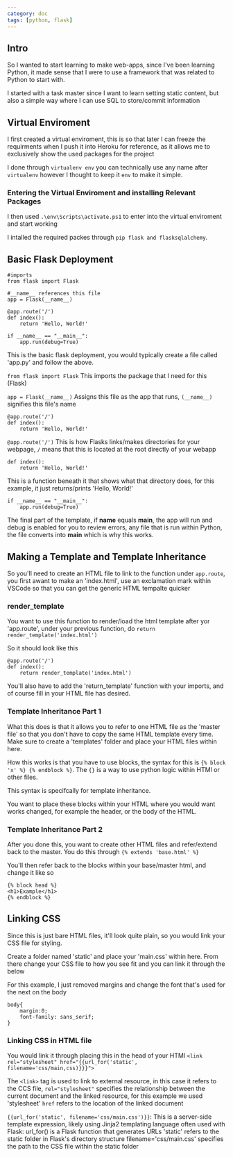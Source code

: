 ```yaml
---
category: doc
tags: [python, flask]
---
```


## Intro 

So I wanted to start learning to make web-apps, since I've been learning Python, it made sense that I were to use a framework that was related to Python to start with.

I started with a task master since I want to learn setting static content, but also a simple way where I can use SQL to store/commit information

## Virtual Enviroment 

I first created a virtual enviroment, this is so that later I can freeze the requirments when I push it into Heroku for reference, as it allows me to exclusively show the used packages for the project

I done through `virtualenv env` you can technically use any name after `virtualenv` however I thought to keep it `env` to make it simple.

### Entering the Virtual Enviroment and installing Relevant Packages

I then used `.\env\Scripts\activate.ps1` to enter into the virtual enviroment and start working 

I intalled the required packes through  `pip flask and flasksqlalchemy`.

## Basic Flask Deployment

```
#imports
from flask import Flask

#__name__ references this file
app = Flask(__name__)

@app.route('/')
def index():
    return 'Hello, World!'

if __name__ == "__main__":
    app.run(debug=True)
```

This is the basic flask deployment, you would typically create a file called 'app.py' and follow the above.

`from flask import Flask` 
This imports the package that I need for this (Flask)

`app = Flask(__name__)` 
Assigns this file as the app that runs, `(__name__)` signifies this file's name

```
@app.route('/')
def index():
    return 'Hello, World!'
```
`@app.route('/')`
This is how Flasks links/makes directories for your webpage, `/` means that this is located at the root directly of your webapp

```
def index():
    return 'Hello, World!'
```
This is a function beneath it that shows what that directory does, for this example, it just returns/prints 'Hello, World!'

```
if __name__ == "__main__":
    app.run(debug=True)
```
The final part of the template, if __name__ equals __main__, the app will run and debug is enabled for you to review errors, any file that is run within Python, the file converts into __main__ which is why this works.


## Making a Template and Template Inheritance 

So you'll need to create an HTML file to link to the function under `app.route`, you first awant to make an 'index.html', use an exclamation mark within VSCode so that you can get the generic HTML tempalte quicker

### render_template

You want to use this function to render/load the html template after yor 'app.route', under your previous function, do `return render_template('index.html')`

So it should look like this 

```
@app.route('/')
def index():
    return render_template('index.html')
```

You'll also have to add the 'return_template' function with your imports, and of course fill in your HTML file has desired. 

### Template Inheritance Part 1 

What this does is that it allows you to refer to one HTML file as the 'master file' so that you don't have to copy the same HTML template every time. Make sure to create a 'templates' folder and place your HTML files within here. 

How this works is that you have to use blocks, the syntax for this is `{% block 'x' %} {% endblock %}`. The `{}` is a way to use python logic within HTMl or other files.

This syntax is specifcally for template inheritance. 

You want to place these blocks within your HTML where you would want works changed, for example the header, or the body of the HTML.

### Template Inheritance Part 2

After you done this, you want to create other HTML files and refer/extend back to the master. You do this  through `{% extends 'base.html' %}`

You'll then refer back to the blocks within your base/master html, and change it like so

```
{% block head %}
<h1>Example</h1>
{% endblock %}
```

## Linking CSS 

Since this is just bare HTML files, it'll look quite plain, so you would link your CSS file for styling.

Create a folder named 'static' and place your 'main.css' within here. From there change your CSS file to how you see fit and you can link it through the below 

For this example, I just removed margins and change the font that's used for the next on the body

```
body{
    margin:0;
    font-family: sans_serif;
}
```

### Linking CSS in HTML file 

You would link it through placing this in the head of your HTMl `<link rel="stylesheet" href="{{url_for('static', filename='css/main,css)}}}">`

The `<link>` tag is used to link to external resource, in this case it refers to the CCS file, `rel="stylesheet"` specifies the relationship between the current document and the linked resource, for this example we used 'stylesheet' `href` refers to the location of the linked document 

`{{url_for('static', filename='css/main.css')}}`: This is a server-side template expression, likely using Jinja2 templating language often used with Flask:
url_for() is a Flask function that generates URLs
'static' refers to the static folder in Flask's directory structure
filename='css/main.css' specifies the path to the CSS file within the static folder